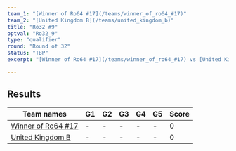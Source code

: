 ```yaml
---
team_1: "[Winner of Ro64 #17](/teams/winner_of_ro64_#17)"
team_2: "[United Kingdom B](/teams/united_kingdom_b)"
title: "Ro32 #9"
optval: "Ro32_9"
type: "qualifier"
round: "Round of 32"
status: "TBP"
excerpt: "[Winner of Ro64 #17](/teams/winner_of_ro64_#17) vs [United Kingdom B](/teams/united_kingdom_b)"

---
```

## Results

| Team names | G1 | G2 | G3 | G4 | G5 | Score |
| -- | -- | -- | -- | -- | -- | -- |
| [Winner of Ro64 #17](/teams/winner_of_ro64_#17) | - | - | - | - | - | 0 |
| [United Kingdom B](/teams/united_kingdom_b) | - | - | - | - | - | 0 |
